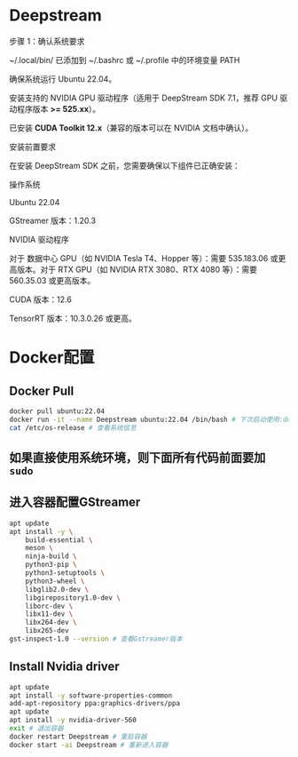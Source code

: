 # Deepstream

步骤 1：确认系统要求

 ~/.local/bin/ 已添加到 ~/.bashrc 或 ~/.profile 中的环境变量 PATH

确保系统运行 Ubuntu 22.04。

安装支持的 NVIDIA GPU 驱动程序（适用于 DeepStream SDK 7.1，推荐 GPU 驱动程序版本 **>= 525.xx**）。

已安装 **CUDA Toolkit 12.x**（兼容的版本可以在 NVIDIA 文档中确认）。

安装前置要求

在安装 DeepStream SDK 之前，您需要确保以下组件已正确安装：

操作系统

Ubuntu 22.04

GStreamer 版本：1.20.3

NVIDIA 驱动程序

对于 数据中心 GPU（如 NVIDIA Tesla T4、Hopper 等）：需要 535.183.06 或更高版本。对于 RTX GPU（如 NVIDIA RTX 3080、RTX 4080 等）：需要 560.35.03 或更高版本。

CUDA 版本：12.6

TensorRT 版本：10.3.0.26 或更高。

# Docker配置
## Docker Pull
```bash
docker pull ubuntu:22.04
docker run -it --name Deepstream ubuntu:22.04 /bin/bash # 下次启动使用:docker start -ai Deepstream
cat /etc/os-release # 查看系统信息
```
## 如果直接使用系统环境，则下面所有代码前面要加`sudo`
## 进入容器配置GStreamer
```bash
apt update
apt install -y \
    build-essential \
    meson \
    ninja-build \
    python3-pip \
    python3-setuptools \
    python3-wheel \
    libglib2.0-dev \
    libgirepository1.0-dev \
    liborc-dev \
    libx11-dev \
    libx264-dev \
    libx265-dev
gst-inspect-1.0 --version # 查看Gstreamer版本
```

## Install Nvidia driver
```bash
apt update
apt install -y software-properties-common
add-apt-repository ppa:graphics-drivers/ppa
apt update
apt install -y nvidia-driver-560
exit # 退出容器
docker restart Deepstream # 重启容器
docker start -ai Deepstream # 重新进入容器
```


